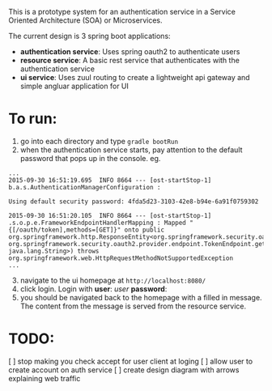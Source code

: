 This is a prototype system for an authentication service in a Service Oriented Architecture (SOA) or Microservices.  

The current design is 3 spring boot applications:
  - **authentication service**: Uses spring oauth2 to authenticate users
  - **resource service**: A basic rest service that authenticates with the authentication service
  - **ui service**: Uses zuul routing to create a lightweight api gateway and simple angluar application for UI

# To run:
1. go into each directory and type `gradle bootRun`
2. when the authentication service starts, pay attention to the default password that pops up in the console.
  eg.
```
...
2015-09-30 16:51:19.695  INFO 8664 --- [ost-startStop-1] b.a.s.AuthenticationManagerConfiguration :

Using default security password: 4fda5d23-3103-42e8-b94e-6a91f0759302

2015-09-30 16:51:20.105  INFO 8664 --- [ost-startStop-1] .s.o.p.e.FrameworkEndpointHandlerMapping : Mapped "{[/oauth/token],methods=[GET]}" onto public org.springframework.http.ResponseEntity<org.springframework.security.oauth2.common.OAuth2AccessToken> org.springframework.security.oauth2.provider.endpoint.TokenEndpoint.getAccessToken(java.security.Principal,java.util.Map<java.lang.String, java.lang.String>) throws org.springframework.web.HttpRequestMethodNotSupportedException
...
```

3. navigate to the ui homepage at `http://localhost:8080/`
4. click login.  Login with **user**: *user* **password**: *<copied from log>*
5. you should be navigated back to the homepage with a filled in message.  The content from the message is served from the resource service.

# TODO:
[ ] stop making you check accept for user client at loging
[ ] allow user to create account on auth service
[ ] create design diagram with arrows explaining web traffic
